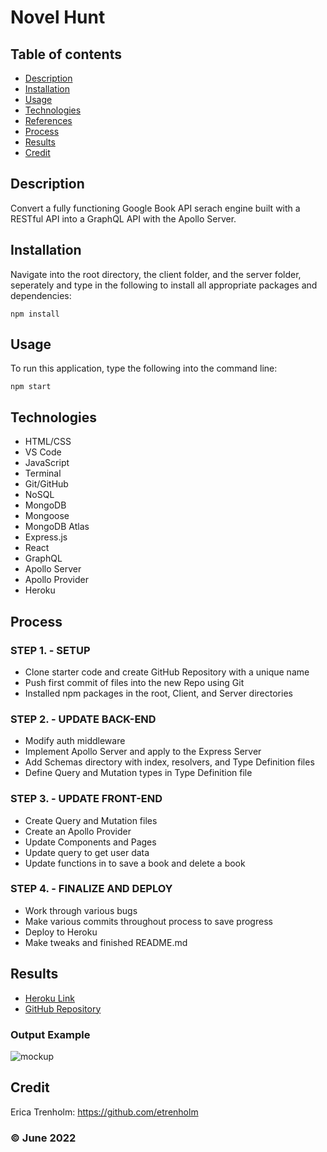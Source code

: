 # Novel Hunt

## Table of contents
* [Description](#description)
* [Installation](#installation)
* [Usage](#usage)
* [Technologies](#technologies)
* [References](#references)
* [Process](#process)
* [Results](#results)
* [Credit](#credit)

## Description
Convert a fully functioning Google Book API serach engine built with a RESTful API into a GraphQL API with the Apollo Server.

## Installation
Navigate into the root directory, the client folder, and the server folder, seperately and type in the following to install all appropriate packages and dependencies:
```
npm install
```

## Usage
To run this application, type the following into the command line:

```
npm start
``` 

## Technologies
* HTML/CSS
* VS Code
* JavaScript
* Terminal
* Git/GitHub
* NoSQL
* MongoDB
* Mongoose
* MongoDB Atlas
* Express.js
* React
* GraphQL
* Apollo Server
* Apollo Provider
* Heroku

## Process
### STEP 1. - SETUP
* Clone starter code and create GitHub Repository with a unique name
* Push first commit of files into the new Repo using Git
* Installed npm packages in the root, Client, and Server directories

### STEP 2. - UPDATE BACK-END
* Modify auth middleware
* Implement Apollo Server and apply to the Express Server
* Add Schemas directory with index, resolvers, and Type Definition files
* Define Query and Mutation types in Type Definition file

### STEP 3. - UPDATE FRONT-END
* Create Query and Mutation files 
* Create an Apollo Provider
* Update Components and Pages
* Update query to get user data
* Update functions in to save a book and delete a book

### STEP 4. - FINALIZE AND DEPLOY
* Work through various bugs
* Make various commits throughout process to save progress
* Deploy to Heroku
* Make tweaks and finished README.md

## Results
* [Heroku Link]()
* [GitHub Repository](https://github.com/etrenholm/novel-hunt)

### Output Example
![mockup]()

## Credit
Erica Trenholm: https://github.com/etrenholm

### ©️ June 2022